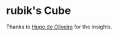 # rubik's Cube
 Thanks to [Hugo de Oliveira]("https://triangulo.dev/posts/atomo-como-criar-cubo-css/") for the insights.
